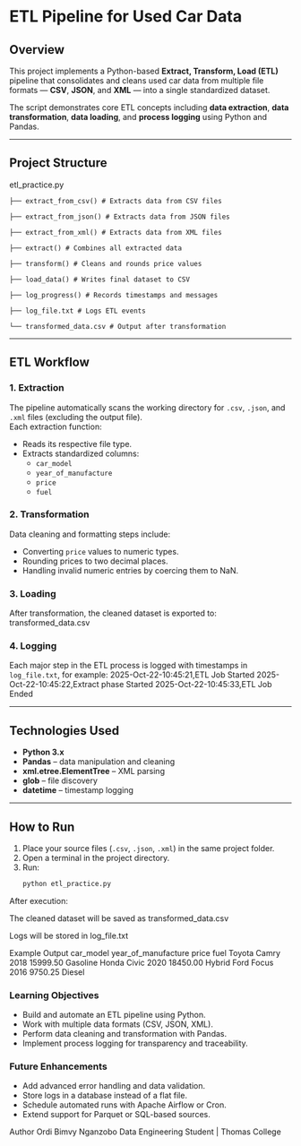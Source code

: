 # ETL Pipeline for Used Car Data

## Overview
This project implements a Python-based **Extract, Transform, Load (ETL)** pipeline that consolidates and cleans used car data from multiple file formats — **CSV**, **JSON**, and **XML** — into a single standardized dataset.

The script demonstrates core ETL concepts including **data extraction**, **data transformation**, **data loading**, and **process logging** using Python and Pandas.

---

## Project Structure
etl_practice.py

    ├── extract_from_csv() # Extracts data from CSV files
    
    ├── extract_from_json() # Extracts data from JSON files
    
    ├── extract_from_xml() # Extracts data from XML files
    
    ├── extract() # Combines all extracted data
    
    ├── transform() # Cleans and rounds price values
    
    ├── load_data() # Writes final dataset to CSV
    
    ├── log_progress() # Records timestamps and messages
    
    ├── log_file.txt # Logs ETL events
    
    └── transformed_data.csv # Output after transformation

---

## ETL Workflow

### 1. Extraction
The pipeline automatically scans the working directory for `.csv`, `.json`, and `.xml` files (excluding the output file).  
Each extraction function:
- Reads its respective file type.
- Extracts standardized columns:
  - `car_model`
  - `year_of_manufacture`
  - `price`
  - `fuel`

### 2. Transformation
Data cleaning and formatting steps include:
- Converting `price` values to numeric types.
- Rounding prices to two decimal places.
- Handling invalid numeric entries by coercing them to NaN.

### 3. Loading
After transformation, the cleaned dataset is exported to:
transformed_data.csv


### 4. Logging
Each major step in the ETL process is logged with timestamps in `log_file.txt`, for example:
2025-Oct-22-10:45:21,ETL Job Started
2025-Oct-22-10:45:22,Extract phase Started
2025-Oct-22-10:45:33,ETL Job Ended

---

## Technologies Used
- **Python 3.x**
- **Pandas** – data manipulation and cleaning  
- **xml.etree.ElementTree** – XML parsing  
- **glob** – file discovery  
- **datetime** – timestamp logging  

---

## How to Run

1. Place your source files (`.csv`, `.json`, `.xml`) in the same project folder.  
2. Open a terminal in the project directory.  
3. Run:
   ```bash
   python etl_practice.py
After execution:

The cleaned dataset will be saved as transformed_data.csv

Logs will be stored in log_file.txt

Example Output
car_model	year_of_manufacture	price	fuel
Toyota Camry	2018	15999.50	Gasoline
Honda Civic	2020	18450.00	Hybrid
Ford Focus	2016	9750.25	Diesel

### Learning Objectives
- Build and automate an ETL pipeline using Python.
- Work with multiple data formats (CSV, JSON, XML).
- Perform data cleaning and transformation with Pandas.
- Implement process logging for transparency and traceability.

### Future Enhancements
- Add advanced error handling and data validation.
- Store logs in a database instead of a flat file.
- Schedule automated runs with Apache Airflow or Cron.
- Extend support for Parquet or SQL-based sources.

Author
Ordi Bimvy Nganzobo
Data Engineering Student | Thomas College
